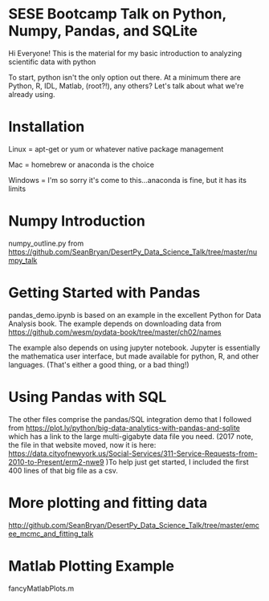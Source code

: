 # SESE Bootcamp Talk on Python, Numpy, Pandas, and SQLite

Hi Everyone! This is the material for my basic introduction to analyzing scientific data with python

To start, python isn't the only option out there. At a minimum there are Python, R, IDL, Matlab, (root?!), any others? Let's talk about what we're already using.

# Installation

Linux = apt-get or yum or whatever native package management

Mac = homebrew or anaconda is the choice

Windows = I'm so sorry it's come to this...anaconda is fine, but it has its limits


# Numpy Introduction
numpy_outline.py from https://github.com/SeanBryan/DesertPy_Data_Science_Talk/tree/master/numpy_talk

# Getting Started with Pandas

pandas_demo.ipynb is based on an example in the excellent Python for Data Analysis book. The example depends on downloading data from https://github.com/wesm/pydata-book/tree/master/ch02/names

The example also depends on using jupyter notebook. Jupyter is essentially the mathematica user interface, but made available for python, R, and other languages. (That's either a good thing, or a bad thing!)

# Using Pandas with SQL

The other files comprise the pandas/SQL integration demo that I followed from https://plot.ly/python/big-data-analytics-with-pandas-and-sqlite which has a link to the large multi-gigabyte data file you need. (2017 note, the file in that website moved, now it is here: https://data.cityofnewyork.us/Social-Services/311-Service-Requests-from-2010-to-Present/erm2-nwe9 )To help just get started, I included the first 400 lines of that big file as a csv.

# More plotting and fitting data
http://github.com/SeanBryan/DesertPy_Data_Science_Talk/tree/master/emcee_mcmc_and_fitting_talk

# Matlab Plotting Example

fancyMatlabPlots.m
